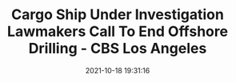 ---
"title": "Cargo Ship Under Investigation Lawmakers Call To End Offshore Drilling - CBS Los Angeles"
"date": "2021-10-18 19:31:16"
"feed_name": "GOOGLENEWSDRILLING"
"feed_website": "https://news.google.com/search?q=drilling%2Bincident&hl=en-US&gl=US&ceid=US:en"
"feed_rss": "https://news.google.com/rss/search?q=drilling%2Bincident&hl=en-US&gl=US&ceid=US:en"
"link": "https://losangeles.cbslocal.com/video/6112592-cargo-ship-under-investigation-lawmakers-call-to-end-offshore-drilling/"
"source": "{'href': 'https://losangeles.cbslocal.com', 'title': 'CBS Los Angeles'}"
"file": "_posts/2021-1-1-cd6fbe400af82e62d1247fe675ef4f6b899917bd.md"
"accident": "1"
"drilling": "1"
"represented_by": "0"
"dead": "0"
"injured": "0"
"arrested": "0"
"place": "unknown place"
"where": "unknown site"
"causes": "unknown"
"place_uri": "unknown place"
---